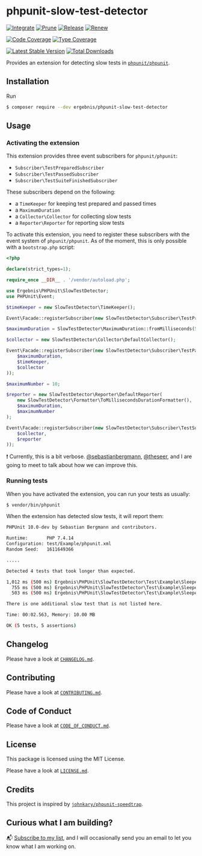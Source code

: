 # phpunit-slow-test-detector

[![Integrate](https://github.com/ergebnis/phpunit-slow-test-detector/workflows/Integrate/badge.svg)](https://github.com/ergebnis/phpunit-slow-test-detector/actions)
[![Prune](https://github.com/ergebnis/phpunit-slow-test-detector/workflows/Prune/badge.svg)](https://github.com/ergebnis/phpunit-slow-test-detector/actions)
[![Release](https://github.com/ergebnis/phpunit-slow-test-detector/workflows/Release/badge.svg)](https://github.com/ergebnis/phpunit-slow-test-detector/actions)
[![Renew](https://github.com/ergebnis/phpunit-slow-test-detector/workflows/Renew/badge.svg)](https://github.com/ergebnis/phpunit-slow-test-detector/actions)

[![Code Coverage](https://codecov.io/gh/ergebnis/phpunit-slow-test-detector/branch/main/graph/badge.svg)](https://codecov.io/gh/ergebnis/phpunit-slow-test-detector)
[![Type Coverage](https://shepherd.dev/github/ergebnis/phpunit-slow-test-detector/coverage.svg)](https://shepherd.dev/github/ergebnis/phpunit-slow-test-detector)

[![Latest Stable Version](https://poser.pugx.org/ergebnis/phpunit-slow-test-detector/v/stable)](https://packagist.org/packages/ergebnis/phpunit-slow-test-detector)
[![Total Downloads](https://poser.pugx.org/ergebnis/phpunit-slow-test-detector/downloads)](https://packagist.org/packages/ergebnis/phpunit-slow-test-detector)

Provides an extension for detecting slow tests in [`phpunit/phpunit`](https://github.com/sebastianbergmann/phpunit).

## Installation

Run

```sh
$ composer require --dev ergebnis/phpunit-slow-test-detector
```

## Usage

### Activating the extension

This extension provides three event subscribers for `phpunit/phpunit`:

- `Subscriber\TestPreparedSubscriber`
- `Subscriber\TestPassedSubscriber`
- `Subscriber\TestSuiteFinishedSubscriber`

These subscribers depend on the following:

- a `TimeKeeper` for keeping test prepared and passed times
- a `MaximumDuration`
- a `Collector\Collector` for collecting slow tests
- a `Reporter\Reporter` for reporting slow tests

To activate this extension, you need to register these subscribers with the event system of `phpunit/phpunit`. As of the moment, this is only possible with a `bootstrap.php` script:

```php
<?php

declare(strict_types=1);

require_once __DIR__ . '/vendor/autoload.php';

use Ergebnis\PHPUnit\SlowTestDetector;
use PHPUnit\Event;

$timeKeeper = new SlowTestDetector\TimeKeeper();

Event\Facade::registerSubscriber(new SlowTestDetector\Subscriber\TestPreparedSubscriber($timeKeeper));

$maximumDuration = SlowTestDetector\MaximumDuration::fromMilliseconds(500);

$collector = new SlowTestDetector\Collector\DefaultCollector();

Event\Facade::registerSubscriber(new SlowTestDetector\Subscriber\TestPassedSubscriber(
    $maximumDuration,
    $timeKeeper,
    $collector
));

$maximumNumber = 10;

$reporter = new SlowTestDetector\Reporter\DefaultReporter(
    new SlowTestDetector\Formatter\ToMillisecondsDurationFormatter(),
    $maximumDuration,
    $maximumNumber
);

Event\Facade::registerSubscriber(new SlowTestDetector\Subscriber\TestSuiteFinishedSubscriber(
    $collector,
    $reporter
));
```

:exclamation: Currently, this is a bit verbose. [@sebastianbergmann](https://github.com/sebastianbergmann), [@theseer](https://github.com/theseer), and I are going to meet to talk about how we can improve this.

### Running tests

When you have activated the extension, you can run your tests as usually:

```sh
$ vendor/bin/phpunit
```

When the extension has detected slow tests, it will report them:

```sh
PHPUnit 10.0-dev by Sebastian Bergmann and contributors.

Runtime:       PHP 7.4.14
Configuration: test/Example/phpunit.xml
Random Seed:   1611649366

.....                                                                                                                                                                                                                                                                                                             5 / 5 (100%)

Detected 4 tests that took longer than expected.

1,012 ms (500 ms) Ergebnis\PHPUnit\SlowTestDetector\Test\Example\SleeperTest::testSleeperSleepsOneSecond
  755 ms (500 ms) Ergebnis\PHPUnit\SlowTestDetector\Test\Example\SleeperTest::testSleeperSleepsThreeQuartersOfASecond
  503 ms (500 ms) Ergebnis\PHPUnit\SlowTestDetector\Test\Example\SleeperTest::testSleeperSleepsHalfASeconds

There is one additional slow test that is not listed here.

Time: 00:02.563, Memory: 10.00 MB

OK (5 tests, 5 assertions)
```

## Changelog

Please have a look at [`CHANGELOG.md`](CHANGELOG.md).

## Contributing

Please have a look at [`CONTRIBUTING.md`](.github/CONTRIBUTING.md).

## Code of Conduct

Please have a look at [`CODE_OF_CONDUCT.md`](https://github.com/ergebnis/.github/blob/main/CODE_OF_CONDUCT.md).

## License

This package is licensed using the MIT License.

Please have a look at [`LICENSE.md`](LICENSE.md).

## Credits

This project is inspired by [`johnkary/phpunit-speedtrap`](https://github.com/johnkary/phpunit-speedtrap).

## Curious what I am building?

:mailbox_with_mail: [Subscribe to my list](https://localheinz.com/projects/), and I will occasionally send you an email to let you know what I am working on.
